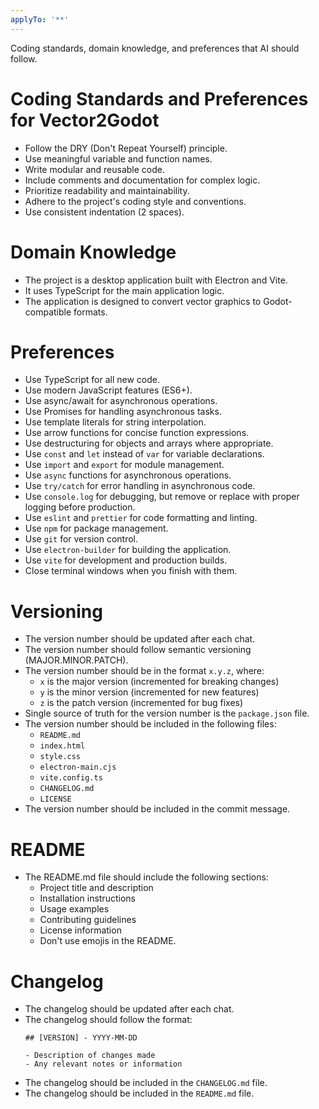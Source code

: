 ```yaml
---
applyTo: '**'
---
```

Coding standards, domain knowledge, and preferences that AI should follow.

# Coding Standards and Preferences for Vector2Godot
- Follow the DRY (Don't Repeat Yourself) principle.
- Use meaningful variable and function names.
- Write modular and reusable code.
- Include comments and documentation for complex logic.
- Prioritize readability and maintainability.
- Adhere to the project's coding style and conventions.
- Use consistent indentation (2 spaces).

# Domain Knowledge
- The project is a desktop application built with Electron and Vite.
- It uses TypeScript for the main application logic.
- The application is designed to convert vector graphics to Godot-compatible formats.

# Preferences
- Use TypeScript for all new code.
- Use modern JavaScript features (ES6+).
- Use async/await for asynchronous operations.
- Use Promises for handling asynchronous tasks.
- Use template literals for string interpolation.
- Use arrow functions for concise function expressions.
- Use destructuring for objects and arrays where appropriate.
- Use `const` and `let` instead of `var` for variable declarations.
- Use `import` and `export` for module management.
- Use `async` functions for asynchronous operations.
- Use `try/catch` for error handling in asynchronous code.
- Use `console.log` for debugging, but remove or replace with proper logging before production.
- Use `eslint` and `prettier` for code formatting and linting.
- Use `npm` for package management.
- Use `git` for version control.
- Use `electron-builder` for building the application.
- Use `vite` for development and production builds.
- Close terminal windows when you finish with them.

# Versioning
- The version number should be updated after each chat.
- The version number should follow semantic versioning (MAJOR.MINOR.PATCH).
- The version number should be in the format `x.y.z`, where:
  - `x` is the major version (incremented for breaking changes)
  - `y` is the minor version (incremented for new features)
  - `z` is the patch version (incremented for bug fixes)
- Single source of truth for the version number is the `package.json` file.
- The version number should be included in the following files:
  - `README.md`
  - `index.html`
  - `style.css`
  - `electron-main.cjs`
  - `vite.config.ts`
  - `CHANGELOG.md`
  - `LICENSE`
- The version number should be included in the commit message.

# README
- The README.md file should include the following sections:
  - Project title and description
  - Installation instructions
  - Usage examples
  - Contributing guidelines
  - License information
  - Don't use emojis in the README.

# Changelog
- The changelog should be updated after each chat.
- The changelog should follow the format:
  ```
  ## [VERSION] - YYYY-MM-DD

  - Description of changes made
  - Any relevant notes or information
  ```
- The changelog should be included in the `CHANGELOG.md` file.
- The changelog should be included in the `README.md` file.